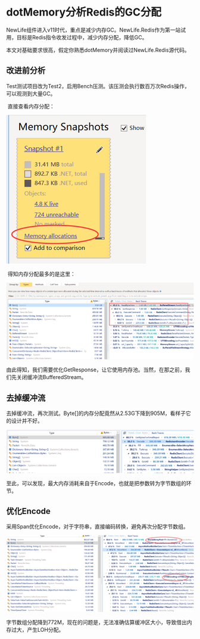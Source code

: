 # dotMemory分析Redis的GC分配



​	NewLife组件进入v11时代，重点是减少内存GC。NewLife.Redis作为第一站试用，目标是Redis指令收发过程中，减少内存分配，降低GC。

​	本文对基础要求很高，假定你熟悉dotMemory并阅读过NewLife.Redis源代码。



## 改进前分析

​	Test测试项目改为Test2，启用Bench压测。该压测会执行数百万次Redis操作，可以观测到大量GC。

​	直接查看内存分配：

![image-20240826230046519](dotMemory分析Redis的GC分配.assets/image-20240826230046519.png)

​	得知内存分配最多的是这里：

![image-20240826230118528](dotMemory分析Redis的GC分配.assets/image-20240826230118528.png)

​	由此得知，我们需要优化GetResponse，让它使用内存池。当然，在那之前，我们先关闭缓冲流BufferedStream。



## 去掉缓冲流

​	去掉缓冲流，再次测试。Byte[]的内存分配竟然从2.53G下降到905M，看样子它的设计并不好。

![image-20240826230614166](dotMemory分析Redis的GC分配.assets/image-20240826230614166.png)

​	至此，可以发现，最大内存消耗来自于Encode，也就是把参数转为字节数组的环节。



## 优化Encode

​	采用Span优化Encode，对于字符串，直接编码转换，避免再次分配字节数组。

![image-20240827021401420](dotMemory分析Redis的GC分配.assets/image-20240827021401420.png)

​	字节数组分配降到772M，现在的问题是，无法准确估算缓冲区大小，导致借出内存过大，产生LOH分配。



